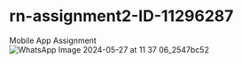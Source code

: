 # rn-assignment2-ID-11296287
Mobile App Assignment 
![WhatsApp Image 2024-05-27 at 11 37 06_2547bc52](https://github.com/divineasare/rn-assignment2-ID-11296287/assets/135665631/b06167d2-7e22-4649-9826-fb7967662bcb)

